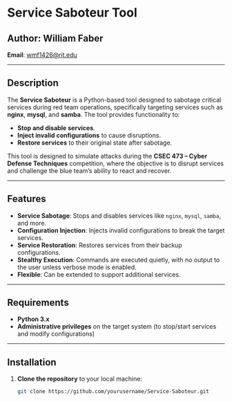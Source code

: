 # Service Saboteur Tool

## Author: William Faber  
**Email**: wmf1426@rit.edu

---

## Description

The **Service Saboteur** is a Python-based tool designed to sabotage critical services during red team operations, specifically targeting services such as **nginx**, **mysql**, and **samba**. The tool provides functionality to:

- **Stop and disable services**.
- **Inject invalid configurations** to cause disruptions.
- **Restore services** to their original state after sabotage.

This tool is designed to simulate attacks during the **CSEC 473 – Cyber Defense Techniques** competition, where the objective is to disrupt services and challenge the blue team’s ability to react and recover.

---

## Features

- **Service Sabotage**: Stops and disables services like `nginx`, `mysql`, `samba`, and more.
- **Configuration Injection**: Injects invalid configurations to break the target services.
- **Service Restoration**: Restores services from their backup configurations.
- **Stealthy Execution**: Commands are executed quietly, with no output to the user unless verbose mode is enabled.
- **Flexible**: Can be extended to support additional services.

---

## Requirements

- **Python 3.x**
- **Administrative privileges** on the target system (to stop/start services and modify configurations)

---

## Installation

1. **Clone the repository** to your local machine:
   ```bash
   git clone https://github.com/yourusername/Service-Saboteur.git

